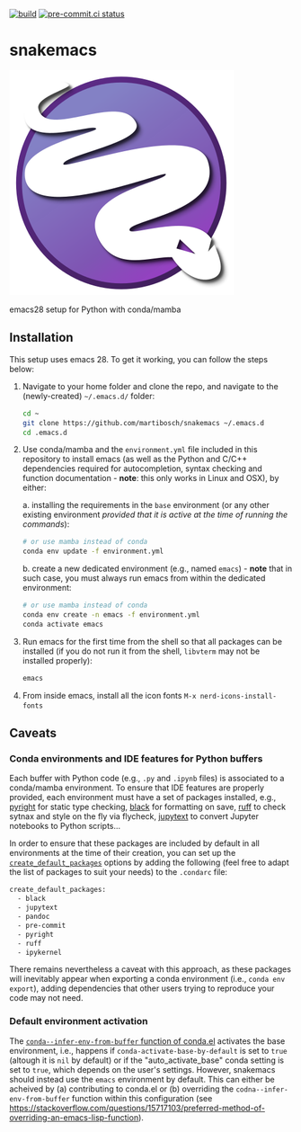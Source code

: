 [![build](https://github.com/martibosch/snakemacs/actions/workflows/build.yaml/badge.svg)](https://github.com/martibosch/snakemacs/actions/workflows/build.yaml)
[![pre-commit.ci status](https://results.pre-commit.ci/badge/github/martibosch/snakemacs/main.svg)](https://results.pre-commit.ci/latest/github/martibosch/snakemacs/main)

# snakemacs

![snakemacs logo](https://github.com/martibosch/snakemacs/blob/main/snakemacs.svg)

emacs28 setup for Python with conda/mamba

## Installation

This setup uses emacs 28. To get it working, you can follow the steps below:

1. Navigate to your home folder and clone the repo, and navigate to the (newly-created) `~/.emacs.d/` folder:

   ```bash
   cd ~
   git clone https://github.com/martibosch/snakemacs ~/.emacs.d
   cd .emacs.d
   ```

2. Use conda/mamba and the `environment.yml` file included in this repository to install emacs (as well as the Python and C/C++ dependencies required for autocompletion, syntax checking and function documentation - **note**: this only works in Linux and OSX), by either:

   a. installing the requirements in the `base` environment (or any other existing environment _provided that it is active at the time of running the commands_):

   ```bash
   # or use mamba instead of conda
   conda env update -f environment.yml
   ```

   b. create a new dedicated environment (e.g., named `emacs`) - **note** that in such case, you must always run emacs from within the dedicated environment:

   ```bash
   # or use mamba instead of conda
   conda env create -n emacs -f environment.yml
   conda activate emacs
   ```

3. Run emacs for the first time from the shell so that all packages can be installed (if you do not run it from the shell, `libvterm` may not be installed properly):

   ```bash
   emacs
   ```

4. From inside emacs, install all the icon fonts `M-x nerd-icons-install-fonts`

## Caveats

### Conda environments and IDE features for Python buffers

Each buffer with Python code (e.g., `.py` and `.ipynb` files) is associated to a conda/mamba environment. To ensure that IDE features are properly provided, each environment must have a set of packages installed, e.g., [pyright](https://github.com/microsoft/pyright) for static type checking, [black](https://github.com/psf/black) for formatting on save, [ruff](https://beta.ruff.rs) to check sytnax and style on the fly via flycheck, [jupytext](https://github.com/mwouts/jupytext) to convert Jupyter notebooks to Python scripts...

In order to ensure that these packages are included by default in all environments at the time of their creation, you can set up the [`create_default_packages`](https://conda.io/projects/conda/en/latest/user-guide/configuration/use-condarc.html#config-add-default-pkgs) options by adding the following (feel free to adapt the list of packages to suit your needs) to the `.condarc` file:

```
create_default_packages:
  - black
  - jupytext
  - pandoc
  - pre-commit
  - pyright
  - ruff
  - ipykernel
```

There remains nevertheless a caveat with this approach, as these packages will inevitably appear when exporting a conda environment (i.e., `conda env export`), adding dependencies that other users trying to reproduce your code may not need.

### Default environment activation

The [`conda--infer-env-from-buffer` function of conda.el](https://github.com/necaris/conda.el/blob/main/conda.el#L264-L274) activates the base environment, i.e., happens if `conda-activate-base-by-default` is set to `true` (altough it is `nil` by default) or if the "auto_activate_base" conda setting is set to `true`, which depends on the user's settings. However, snakemacs should instead use the `emacs` environment by default. This can either be acheived by (a) contributing to conda.el or (b) overriding the `codna--infer-env-from-buffer` function within this configuration (see https://stackoverflow.com/questions/15717103/preferred-method-of-overriding-an-emacs-lisp-function).
